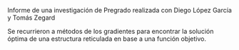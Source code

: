 Informe de una investigación de Pregrado realizada con Diego López García y Tomás Zegard

Se recurrieron a métodos de los gradientes para encontrar la solución óptima de una estructura reticulada
en base a una función objetivo. 
